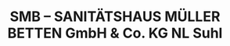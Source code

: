 ---
title: "SMB – SANITÄTSHAUS MÜLLER BETTEN GmbH & Co. KG NL Suhl"
url: /suhl/smb-sanitaetshaus-mueller-betten-gmbh-und-co-kg-nl-suhl/
shop: Sanitätshaus
---